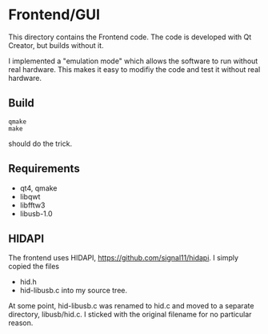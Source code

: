 Frontend/GUI
============

This directory contains the Frontend code.
The code is developed with Qt Creator, but builds without it.

I implemented a "emulation mode" which allows the software
to run without real hardware. This makes it easy to modifiy the
code and test it without real hardware.


Build
-----

    qmake
    make

should do the trick.

Requirements
------------

* qt4, qmake
* libqwt
* libfftw3
* libusb-1.0

HIDAPI
------

The frontend uses HIDAPI, https://github.com/signal11/hidapi.
I simply copied the files
* hid.h
* hid-libusb.c
into my source tree.

At some point, hid-libusb.c was renamed to hid.c and moved 
to a separate directory, libusb/hid.c. I sticked with the original
filename for no particular reason.

